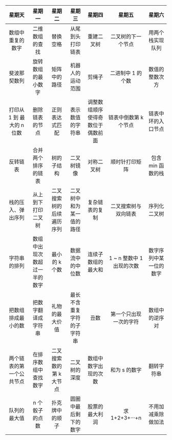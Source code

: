 |          星期天           |            星期一            |          星期二          |           星期三           |              星期四              |          星期五           |         星期六         |
| :-----------------------: | :--------------------------: | :----------------------: | :------------------------: | :------------------------------: | :-----------------------: | :--------------------: |
|     数组中重复的数字      |        二维数组的查找        |         替换空格         |      从尾到头打印链表      |            重建二叉树            |    二叉树的下一个节点     |    用两个栈实现队列    |
|       斐波那契数列        |      旋转数组的最小数字      |       矩阵中的路径       |      机器人的运动范围      |              剪绳子              |     二进制中 1 的个数     |     数值的整数次方     |
| 打印从 1 到 最大的 n 位数 |        删除链表的节点        |      正则表达式匹配      |      表示数值的字符串      | 调整数组顺序使得奇数位于偶数前面 |   链表中倒数第 k 个节点   |   链表中环的入口节点   |
|         反转链表          |      合并两个排序的链表      |        树的子结构        |         二叉树镜像         |            对称二叉树            |      顺时针打印矩阵       |   包含 min 函数的栈    |
|    栈的压入、弹出序列     |      从上到下打印二叉树      | 二叉搜索树的后续遍历序列 |  二叉树中和为某一值的路径  |          复杂链表的复制          |   二叉搜索树与双向链表    |      序列化二叉树      |
|       字符串的排列        | 数组中出现次数超过一半的数字 |      最小的 k 个数       |      数据流中的中位数      |        连续子数组的最大和        | 1 ~ n 整数中 1 出现的次数 | 数字序列中某一位的数字 |
|    把数组排成最小的数     |      把数字翻译成字符串      |      礼物的最大价值      | 最长不含重复字符的子字符串 |               丑数               |  第一个只出现一次的字符   |     数组中的逆序对     |
| 两个链表的第一个公共节点  |     在排序数组中查找数字     | 二叉搜索数的第 k 大节点  |        二叉树的深度        |       数组中数字出现的次数       |       和为 s 的数字       |       翻转字符串       |
|       队列的最大值        |        n 个骰子的点数        |      扑克牌中的顺子      |    圆圈中最后剩下的数字    |          股票的最大利润          |      求 1+2+3+···+n       |   不用加减乘除做加法   |
